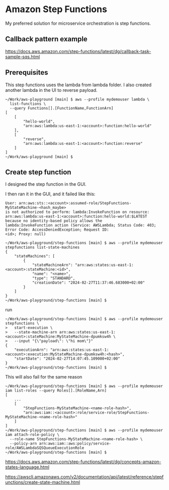 # Amazon Step Functions

My preferred solution for microservice orchestration is step functions.

## Callback pattern example

https://docs.aws.amazon.com/step-functions/latest/dg/callback-task-sample-sqs.html

## Prerequisites

This step functions uses the lambda from lambda folder. I also created another lambda in the UI to reverse payload.

```
~/Work/aws-playground [main] $ aws --profile mydemouser lambda \
  list-functions \
  --query Functions[].[FunctionName,FunctionArn]
[
    [
        "hello-world",
        "arn:aws:lambda:us-east-1:<account>:function:hello-world"
    ],
    [
        "reverse",
        "arn:aws:lambda:us-east-1:<account>:function:reverse"
    ]
]
~/Work/aws-playground [main] $
```

## Create step function

I designed the step function in the GUI. 

I then ran it in the GUI, and it failed like this:
```
User: arn:aws:sts::<account>:assumed-role/StepFunctions-MyStateMachine-<hash_maybe>
is not authorized to perform: lambda:InvokeFunction on resource: 
arn:aws:lambda:us-east-1:<account>:function:hello-world:$LATEST because no identity-based policy allows the 
lambda:InvokeFunction action (Service: AWSLambda; Status Code: 403; Error Code: AccessDeniedException; Request ID: 
<id>; Proxy: null)
```

```
~/Work/aws-playground/step-functions [main] $ aws --profile mydemouser stepfunctions list-state-machines
{
    "stateMachines": [
        {
            "stateMachineArn": "arn:aws:states:us-east-1:<account>:stateMachine:<id>",
            "name": "<name>",
            "type": "STANDARD",
            "creationDate": "2024-02-27T11:37:46.683000+02:00"
        }
    ]
}
~/Work/aws-playground/step-functions [main] $
```
run

```
~/Work/aws-playground/step-functions [main] $ aws --profile mydemouser stepfunctions \
>   start-execution \
>   --state-machine-arn arn:aws:states:us-east-1:<account>:stateMachine:MyStateMachine-dpumksw4h \
>   --input "{\"payload\": \"hi mom\"}"
{
    "executionArn": "arn:aws:states:us-east-1:<account>:execution:MyStateMachine-dpumksw4h:<hash>",
    "startDate": "2024-02-27T14:07:45.109000+02:00"
}
~/Work/aws-playground/step-functions [main] $
```

This will also fail for the same reason

```
~/Work/aws-playground/step-functions [main] $ aws --profile mydemouser iam list-roles --query Roles[].[RoleName,Arn]
[
    ...
    [
        "StepFunctions-MyStateMachine-<name-role-hash>",
        "arn:aws:iam::<account>:role/service-role/StepFunctions-MyStateMachine-<name-role-hash>"
    ]
]
~/Work/aws-playground/step-functions [main] $ aws --profile mydemouser iam attach-role-policy \
  --role-name StepFunctions-MyStateMachine-<name-role-hash> \
  --policy-arn arn:aws:iam::aws:policy/service-role/AWSLambdaSQSQueueExecutionRole
~/Work/aws-playground/step-functions [main] $
```
https://docs.aws.amazon.com/step-functions/latest/dg/concepts-amazon-states-language.html



https://awscli.amazonaws.com/v2/documentation/api/latest/reference/stepfunctions/create-state-machine.html
